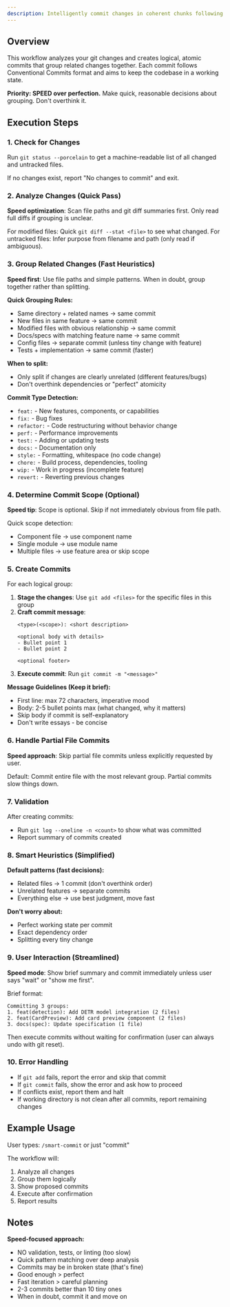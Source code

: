 ```yaml
---
description: Intelligently commit changes in coherent chunks following Conventional Commits
---
```


## Overview

This workflow analyzes your git changes and creates logical, atomic commits that group related changes together. Each commit follows Conventional Commits format and aims to keep the codebase in a working state.

**Priority: SPEED over perfection.** Make quick, reasonable decisions about grouping. Don't overthink it.

## Execution Steps

### 1. Check for Changes

Run `git status --porcelain` to get a machine-readable list of all changed and untracked files.

If no changes exist, report "No changes to commit" and exit.

### 2. Analyze Changes (Quick Pass)

**Speed optimization**: Scan file paths and git diff summaries first. Only read full diffs if grouping is unclear.

For modified files: Quick `git diff --stat <file>` to see what changed.
For untracked files: Infer purpose from filename and path (only read if ambiguous).

### 3. Group Related Changes (Fast Heuristics)

**Speed first**: Use file paths and simple patterns. When in doubt, group together rather than splitting.

**Quick Grouping Rules:**
- Same directory + related names → same commit
- New files in same feature → same commit  
- Modified files with obvious relationship → same commit
- Docs/specs with matching feature name → same commit
- Config files → separate commit (unless tiny change with feature)
- Tests + implementation → same commit (faster)

**When to split:**
- Only split if changes are clearly unrelated (different features/bugs)
- Don't overthink dependencies or "perfect" atomicity

**Commit Type Detection:**
- `feat:` - New features, components, or capabilities
- `fix:` - Bug fixes
- `refactor:` - Code restructuring without behavior change
- `perf:` - Performance improvements
- `test:` - Adding or updating tests
- `docs:` - Documentation only
- `style:` - Formatting, whitespace (no code change)
- `chore:` - Build process, dependencies, tooling
- `wip:` - Work in progress (incomplete feature)
- `revert:` - Reverting previous changes

### 4. Determine Commit Scope (Optional)

**Speed tip**: Scope is optional. Skip if not immediately obvious from file path.

Quick scope detection:
- Component file → use component name
- Single module → use module name
- Multiple files → use feature area or skip scope

### 5. Create Commits

For each logical group:

1. **Stage the changes**: Use `git add <files>` for the specific files in this group
2. **Craft commit message**:
   ```
   <type>(<scope>): <short description>
   
   <optional body with details>
   - Bullet point 1
   - Bullet point 2
   
   <optional footer>
   ```
3. **Execute commit**: Run `git commit -m "<message>"`

**Message Guidelines (Keep it brief):**
- First line: max 72 characters, imperative mood
- Body: 2-5 bullet points max (what changed, why it matters)
- Skip body if commit is self-explanatory
- Don't write essays - be concise

### 6. Handle Partial File Commits

**Speed approach**: Skip partial file commits unless explicitly requested by user.

Default: Commit entire file with the most relevant group. Partial commits slow things down.

### 7. Validation

After creating commits:
- Run `git log --oneline -n <count>` to show what was committed
- Report summary of commits created

### 8. Smart Heuristics (Simplified)

**Default patterns (fast decisions):**
- Related files → 1 commit (don't overthink order)
- Unrelated features → separate commits
- Everything else → use best judgment, move fast

**Don't worry about:**
- Perfect working state per commit
- Exact dependency order
- Splitting every tiny change

### 9. User Interaction (Streamlined)

**Speed mode**: Show brief summary and commit immediately unless user says "wait" or "show me first".

Brief format:
```
Committing 3 groups:
1. feat(detection): Add DETR model integration (2 files)
2. feat(CardPreview): Add card preview component (2 files)  
3. docs(spec): Update specification (1 file)
```

Then execute commits without waiting for confirmation (user can always undo with git reset).

### 10. Error Handling

- If `git add` fails, report the error and skip that commit
- If `git commit` fails, show the error and ask how to proceed
- If conflicts exist, report them and halt
- If working directory is not clean after all commits, report remaining changes

## Example Usage

User types: `/smart-commit` or just "commit"

The workflow will:
1. Analyze all changes
2. Group them logically
3. Show proposed commits
4. Execute after confirmation
5. Report results

## Notes

**Speed-focused approach:**
- NO validation, tests, or linting (too slow)
- Quick pattern matching over deep analysis
- Commits may be in broken state (that's fine)
- Good enough > perfect
- Fast iteration > careful planning
- 2-3 commits better than 10 tiny ones
- When in doubt, commit it and move on
